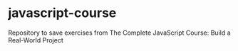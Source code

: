 # javascript-course
Repository to save exercises from The Complete JavaScript Course: Build a Real-World Project
